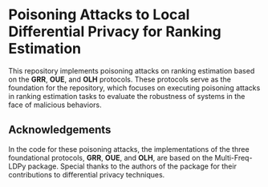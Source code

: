 # Poisoning Attacks to Local Differential Privacy for Ranking Estimation

This repository implements poisoning attacks on ranking estimation based on the **GRR**, **OUE**, and **OLH** protocols. These protocols serve as the foundation for the repository, which focuses on executing poisoning attacks in ranking estimation tasks to evaluate the robustness of systems in the face of malicious behaviors.

## Acknowledgements

In the code for these poisoning attacks, the implementations of the three foundational protocols, **GRR**, **OUE**, and **OLH**, are based on the Multi-Freq-LDPy package. Special thanks to the authors of the package for their contributions to differential privacy techniques.
